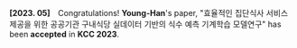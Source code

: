 **[2023. 05]** Congratulations! **Young-Han**'s paper, "효율적인 집단식사 서비스 제공을 위한 공공기관 구내식당 실데이터 기반의 식수 예측 기계학습 모델연구" has been **accepted** in **KCC 2023**.
